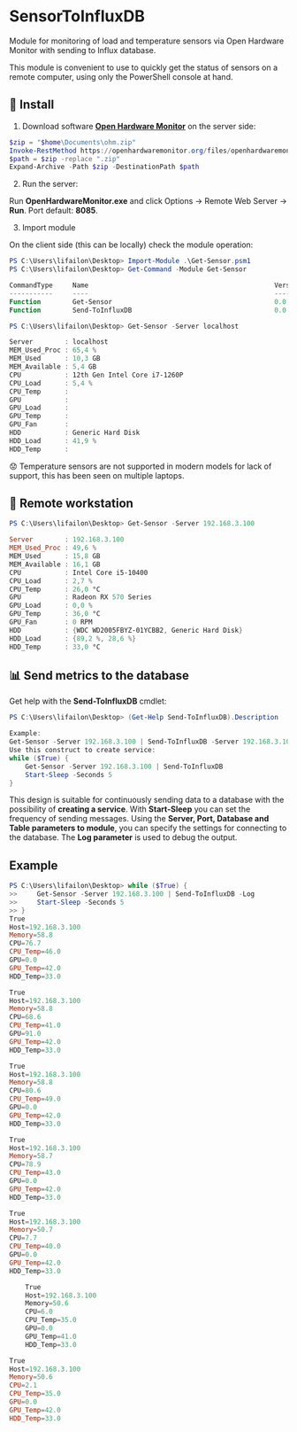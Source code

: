 # SensorToInfluxDB

Module for monitoring of load and temperature sensors via Open Hardware Monitor with sending to Influx database.

This module is convenient to use to quickly get the status of sensors on a remote computer, using only the PowerShell console at hand.

## 🚀 Install

1. Download software **[Open Hardware Monitor](https://openhardwaremonitor.org)** on the server side:

```PowerShell
$zip = "$home\Documents\ohm.zip"
Invoke-RestMethod https://openhardwaremonitor.org/files/openhardwaremonitor-v0.9.6.zip -OutFile $zip
$path = $zip -replace ".zip"
Expand-Archive -Path $zip -DestinationPath $path
```

2. Run the server:

Run **OpenHardwareMonitor.exe** and click Options -> Remote Web Server -> **Run**. Port default: **8085**.

3. Import module

On the client side (this can be locally) check the module operation:

```PowerShell
PS C:\Users\lifailon\Desktop> Import-Module .\Get-Sensor.psm1
PS C:\Users\lifailon\Desktop> Get-Command -Module Get-Sensor

CommandType     Name                                               Version    Source    
-----------     ----                                               -------    ------    
Function        Get-Sensor                                         0.0        Get-Sensor
Function        Send-ToInfluxDB                                    0.0        Get-Sensor

PS C:\Users\lifailon\Desktop> Get-Sensor -Server localhost

Server        : localhost
MEM_Used_Proc : 65,4 %
MEM_Used      : 10,3 GB
MEM_Available : 5,4 GB
CPU           : 12th Gen Intel Core i7-1260P
CPU_Load      : 5,4 %
CPU_Temp      : 
GPU           : 
GPU_Load      : 
GPU_Temp      : 
GPU_Fan       : 
HDD           : Generic Hard Disk
HDD_Load      : 41,9 %
HDD_Temp      : 
```

😟 Temperature sensors are not supported in modern models for lack of support, this has been seen on multiple laptops.

## 📑 Remote workstation

```PowerShell
PS C:\Users\lifailon\Desktop> Get-Sensor -Server 192.168.3.100

Server        : 192.168.3.100
MEM_Used_Proc : 49,6 %
MEM_Used      : 15,8 GB
MEM_Available : 16,1 GB
CPU           : Intel Core i5-10400
CPU_Load      : 2,7 %
CPU_Temp      : 26,0 °C
GPU           : Radeon RX 570 Series
GPU_Load      : 0,0 %
GPU_Temp      : 36,0 °C
GPU_Fan       : 0 RPM
HDD           : {WDC WD2005FBYZ-01YCBB2, Generic Hard Disk}
HDD_Load      : {89,2 %, 28,6 %}
HDD_Temp      : 33,0 °C
```

## 📊 Send metrics to the database

Get help with the **Send-ToInfluxDB** cmdlet:

```PowerShell
PS C:\Users\lifailon\Desktop> (Get-Help Send-ToInfluxDB).Description

Example:
Get-Sensor -Server 192.168.3.100 | Send-ToInfluxDB -Server 192.168.3.104 -Port 8086 -Database powershell -Table sensors -Log
Use this construct to create service:
while ($True) {
    Get-Sensor -Server 192.168.3.100 | Send-ToInfluxDB
    Start-Sleep -Seconds 5
}
```

This design is suitable for continuously sending data to a database with the possibility of **creating a service**. With **Start-Sleep** you can set the frequency of sending messages. Using the **Server, Port, Database and Table parameters to module**, you can specify the settings for connecting to the database. The **Log parameter** is used to debug the output.

## Example

```PowerShell
PS C:\Users\lifailon\Desktop> while ($True) {
>>     Get-Sensor -Server 192.168.3.100 | Send-ToInfluxDB -Log
>>     Start-Sleep -Seconds 5
>> }
True
Host=192.168.3.100
Memory=58.8       
CPU=76.7
CPU_Temp=46.0     
GPU=0.0
GPU_Temp=42.0     
HDD_Temp=33.0     

True
Host=192.168.3.100
Memory=58.8       
CPU=68.6
CPU_Temp=41.0     
GPU=91.0
GPU_Temp=42.0     
HDD_Temp=33.0     

True
Host=192.168.3.100
Memory=58.8       
CPU=80.6
CPU_Temp=49.0     
GPU=0.0
GPU_Temp=42.0     
HDD_Temp=33.0     

True
Host=192.168.3.100
Memory=58.7       
CPU=78.9
CPU_Temp=43.0     
GPU=0.0
GPU_Temp=42.0     
HDD_Temp=33.0     

True
Host=192.168.3.100
Memory=50.7       
CPU=7.7
CPU_Temp=40.0     
GPU=0.0
GPU_Temp=42.0     
HDD_Temp=33.0     

    True
    Host=192.168.3.100
    Memory=50.6       
    CPU=6.0
    CPU_Temp=35.0     
    GPU=0.0
    GPU_Temp=41.0     
    HDD_Temp=33.0     

True
Host=192.168.3.100
Memory=50.6
CPU=2.1
CPU_Temp=35.0
GPU=0.0
GPU_Temp=42.0
HDD_Temp=33.0
```
